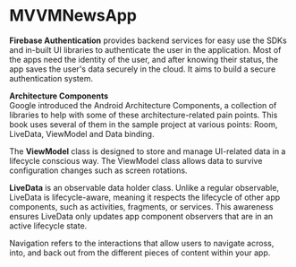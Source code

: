 # MVVMNewsApp

<b>Firebase Authentication</b> provides backend services for easy use the SDKs and in-built UI libraries to authenticate the user in the application. Most of the apps need the identity of the user, and after knowing their status, the app saves the user's data securely in the cloud. It aims to build a secure authentication system.


<b>Architecture Components</b> <br>
Google introduced the Android Architecture Components, a collection of libraries to help with some of these architecture-related pain points. This book uses several of them in the sample project at various points: Room, LiveData, ViewModel and Data binding.

The <b>ViewModel</b> class is designed to store and manage UI-related data in a lifecycle conscious way. The ViewModel class allows data to survive configuration changes such as screen rotations.

<b>LiveData</b> is an observable data holder class. Unlike a regular observable, LiveData is lifecycle-aware, meaning it respects the lifecycle of other app components, such as activities, fragments, or services. This awareness ensures LiveData only updates app component observers that are in an active lifecycle state.


Navigation refers to the interactions that allow users to navigate across, into, and back out from the different pieces of content within your app.
